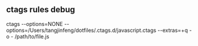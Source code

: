 ## ctags rules debug
ctags --options=NONE --options=/Users/tangjinfeng/dotfiles/.ctags.d/javascript.ctags --extras=+q -o - /path/to/file.js
